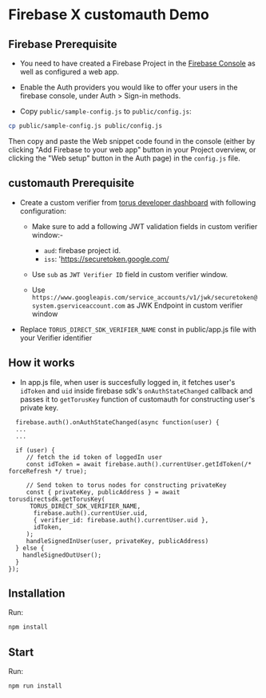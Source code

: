 # Firebase X customauth Demo

## Firebase Prerequisite

- You need to have created a Firebase Project in the
  [Firebase Console](https://firebase.google.com/console/) as well as configured a web app.

- Enable the Auth providers you would like to offer your users in the firebase console, under
  Auth > Sign-in methods.

- Copy `public/sample-config.js` to `public/config.js`:

```bash
cp public/sample-config.js public/config.js
```

Then copy and paste the Web snippet code found in the console (either by clicking "Add Firebase to
your web app" button in your Project overview, or clicking the "Web setup" button in the Auth page)
in the `config.js` file.

## customauth Prerequisite

- Create a custom verifier from [torus developer dashboard](https://developer.tor.us) with following configuration:

  - Make sure to add a following JWT validation fields in custom verifier window:-

    - `aud`: firebase project id.
    - `iss`: 'https://securetoken.google.com/<firebase-project-id>

  - Use `sub` as `JWT Verifier ID` field in custom verifier window.

  - Use `https://www.googleapis.com/service_accounts/v1/jwk/securetoken@system.gserviceaccount.com` as JWK Endpoint in custom verifier window

- Replace `TORUS_DIRECT_SDK_VERIFIER_NAME` const in public/app.js file with your Verifier identifier

## How it works

- In app.js file, when user is succesfully logged in, it fetches user's `idToken` and `uid` inside firebase sdk's `onAuthStateChanged` callback and passes it to `getTorusKey` function of customauth for constructing user's private key.

```
  firebase.auth().onAuthStateChanged(async function(user) {
  ...
  ...

  if (user) {
     // fetch the id token of loggedIn user
     const idToken = await firebase.auth().currentUser.getIdToken(/* forceRefresh */ true);

     // Send token to torus nodes for constructing privateKey
     const { privateKey, publicAddress } = await torusdirectsdk.getTorusKey(
      TORUS_DIRECT_SDK_VERIFIER_NAME,
       firebase.auth().currentUser.uid,
       { verifier_id: firebase.auth().currentUser.uid },
       idToken,
     );
     handleSignedInUser(user, privateKey, publicAddress)
  } else {
    handleSignedOutUser();
  }
});
```

## Installation

Run:

```bash
npm install
```

## Start

Run:

```bash
npm run install
```
